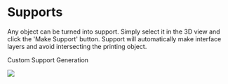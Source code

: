 # Supports

Any object can be turned into support. Simply select it in the 3D view and click the 'Make Support' button. Support will automatically make interface layers and avoid intersecting the printing object.

Custom Support Generation

![](https://www.matterhackers.com/r/sjMyWZ)
